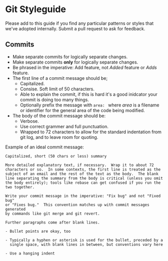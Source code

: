 # Git Styleguide

Please add to this guide if you find any particular patterns or styles that we've adopted internally. Submit a pull request to ask for feedback.

## Commits

* Make separate commits for logically separate changes.
* Make separate commits **only** for logically separate changes.
* Be phrased in the imperative: Add feature, not *Added* feature or *Adds* feature.
* The first line of a commit message should be;
  * Capitalized.
  * Consise. Soft limit of 50 characters.
  * Able to explain the commit, if this is hard it's a good inidcator your commit is doing too many things.
  * Optionally prefix the message with `area: ` where *area* is a filename or identifier for the general area of the code being modified.
* The body of the commit message should be:
  * Verbose.
  * Use correct grammer and full punctuation.
  * Wrapped to 72 characters to allow for the standard indentation from git log, and to leave room for quoting.

Example of an ideal commit message:

```git
Capitalized, short (50 chars or less) summary

More detailed explanatory text, if necessary.  Wrap it to about 72
characters or so.  In some contexts, the first line is treated as the
subject of an email and the rest of the text as the body.  The blank
line separating the summary from the body is critical (unless you omit
the body entirely); tools like rebase can get confused if you run the
two together.

Write your commit message in the imperative: "Fix bug" and not "Fixed bug"
or "Fixes bug."  This convention matches up with commit messages generated
by commands like git merge and git revert.

Further paragraphs come after blank lines.

- Bullet points are okay, too

- Typically a hyphen or asterisk is used for the bullet, preceded by a
  single space, with blank lines in between, but conventions vary here

- Use a hanging indent
```
